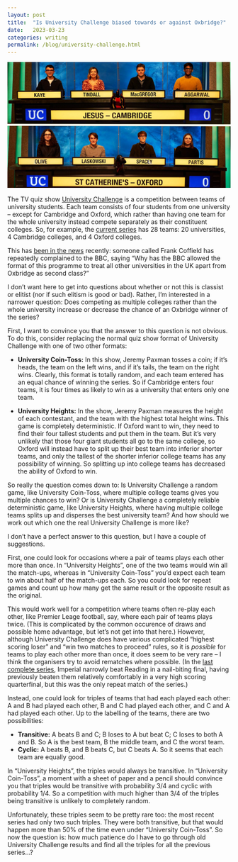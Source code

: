 ```yaml
---
layout: post
title:  "Is University Challenge biased towards or against Oxbridge?"
date:   2023-03-23
categories: writing
permalink: /blog/university-challenge.html
---
```


![](../assets/img/uc.jpg)

The TV quiz show [University Challenge](https://en.wikipedia.org/wiki/University_Challenge) is a competition between teams of university students. Each team consists of four students from one university – except for Cambridge and Oxford, which rather than having one team for the whole university instead compete separately as their constituent colleges. So, for example, the [current series](https://en.wikipedia.org/wiki/University_Challenge_2022%E2%80%9323) has 28 teams: 20 universities, 4 Cambridge colleges, and 4 Oxford colleges.

This has [been in the news](https://www.theguardian.com/tv-and-radio/2023/mar/26/bbc-rejects-charge-of-elitist-oxbridge-bias-in-university-challenge) recently: someone called Frank Coffield has repeatedly complained to the BBC, saying “Why has the BBC allowed the format of this programme to treat all other universities in the UK apart from Oxbridge as second class?”

I don’t want here to get into questions about whether or not this is classist or elitist (nor if such elitism is good or bad). Rather, I’m interested in a narrower question: Does competing as multiple colleges rather than the whole university increase or decrease the chance of an Oxbridge winner of the series?

First, I want to convince you that the answer to this question is not obvious. To do this, consider replacing the normal quiz show format of University Challenge with one of two other formats:

* **University Coin-Toss:** In this show, Jeremy Paxman tosses a coin; if it’s heads, the team on the left wins, and if it’s tails, the team on the right wins. Clearly, this format is totally random, and each team entered has an equal chance of winning the series. So if Cambridge enters four teams, it is four times as likely to win as a university that enters only one team.

* **University Heights:** In the show, Jeremy Paxman measures the height of each contestant, and the team with the highest total height wins. This game is completely deterministic. If Oxford want to win, they need to find their four tallest students and put them in the team. But it’s very unlikely that those four giant students all go to the same college, so Oxford will instead have to split up their best team into inferior shorter teams, and only the tallest of the shorter inferior college teams has any possibility of winning. So splitting up into college teams has decreased the ability of Oxford to win.

So really the question comes down to: Is University Challenge a random game, like University Coin-Toss, where multiple college teams gives you multiple chances to win? Or is University Challenge a completely reliable deterministic game, like University Heights, where having multiple college teams splits up and disperses the best university team? And how should we work out which one the real University Challenge is more like?

I don’t have a perfect answer to this question, but I have a couple of suggestions.

First, one could look for occasions where a pair of teams plays each other more than once. In “University Heights”, one of the two teams would win all the match-ups, whereas in “University Coin-Toss” you’d expect each team to win about half of the match-ups each. So you could look for repeat games and count up how many get the same result or the opposite result as the original.

This would work well for a competition where teams often re-play each other, like Premier Leage football, say, where each pair of teams plays twice. (This is complicated by the common occurence of draws and possible home advantage, but let’s not get into that here.) However, although University Challenge does have various complicated “highest scoring loser” and “win two matches to proceed” rules, so it is *possible* for teams to play each other more than once, it does seem to be very rare – I think the organisers try to avoid rematches where possible. (In the [last complete series](https://en.wikipedia.org/wiki/University_Challenge_2021%E2%80%9322), Imperial narrowly beat Reading in a nail-biting final, having previously beaten them relatively comfortably in a very high scoring quarterfinal, but this was the only repeat match of the series.)

Instead, one could look for triples of teams that had each played each other: A and B had played each other, B and C had played each other, and C and A had played each other. Up to the labelling of the teams, there are two possibilities:

* **Transitive:** A beats B and C; B loses to A but beat C; C loses to both A and B. So A is the best team, B the middle team, and C the worst team.
* **Cyclic:** A beats B, and B beats C, but C beats A. So it seems that each team are equally good.

In “University Heights”, the triples would always be transitive. In “University Coin-Toss”, a moment with a sheet of paper and a pencil should convince you that triples would be transitive with probability 3/4 and cyclic with probability 1/4. So a competition with much higher than 3/4 of the triples being transitive is unlikely to completely random.

Unfortunately, these triples seem to be pretty rare too: the most recent series had only two such triples. They were both transitive, but that would happen more than 50% of the time even under “University Coin-Toss”. So now the question is: how much patience do I have to go through old University Challenge results and find all the triples for all the previous series…?
